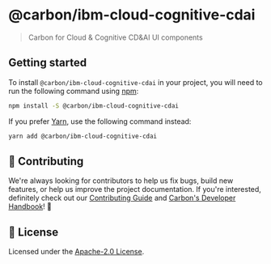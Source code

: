 # @carbon/ibm-cloud-cognitive-cdai

> Carbon for Cloud & Cognitive CD&AI UI components

## Getting started

To install `@carbon/ibm-cloud-cognitive-cdai` in your project, you will need to
run the following command using [npm](https://www.npmjs.com/):

```bash
npm install -S @carbon/ibm-cloud-cognitive-cdai
```

If you prefer [Yarn](https://yarnpkg.com/en/), use the following command
instead:

```bash
yarn add @carbon/ibm-cloud-cognitive-cdai
```

## 🙌 Contributing

We're always looking for contributors to help us fix bugs, build new features,
or help us improve the project documentation. If you're interested, definitely
check out our
[Contributing Guide](https://github.com/carbon-design-system/ibm-cloud-cognitive/blob/master/.github/CONTRIBUTING.md)
and
[Carbon's Developer Handbook](https://github.com/carbon-design-system/carbon/blob/master/docs/developer-handbook.md)!
👀

## 📝 License

Licensed under the
[Apache-2.0 License](https://github.com/carbon-design-system/ibm-cloud-cognitive/blob/master/LICENSE).
